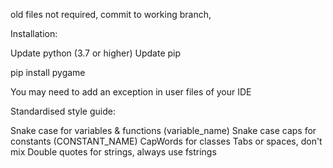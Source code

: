 old files not required,
commit to working branch,


Installation:

Update python (3.7 or higher)
Update pip

pip install pygame

You may need to add an exception in user files of your IDE



Standardised style guide:

Snake case for variables & functions (variable_name)
Snake case caps for constants (CONSTANT_NAME)
CapWords for classes
Tabs or spaces, don't mix
Double quotes for strings, always use fstrings


